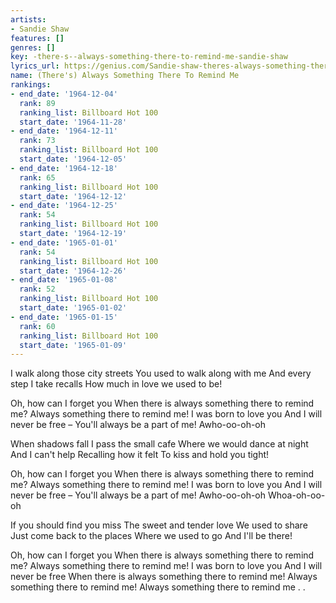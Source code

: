 ```yaml
---
artists:
- Sandie Shaw
features: []
genres: []
key: -there-s--always-something-there-to-remind-me-sandie-shaw
lyrics_url: https://genius.com/Sandie-shaw-theres-always-something-there-to-remind-me-lyrics
name: (There's) Always Something There To Remind Me
rankings:
- end_date: '1964-12-04'
  rank: 89
  ranking_list: Billboard Hot 100
  start_date: '1964-11-28'
- end_date: '1964-12-11'
  rank: 73
  ranking_list: Billboard Hot 100
  start_date: '1964-12-05'
- end_date: '1964-12-18'
  rank: 65
  ranking_list: Billboard Hot 100
  start_date: '1964-12-12'
- end_date: '1964-12-25'
  rank: 54
  ranking_list: Billboard Hot 100
  start_date: '1964-12-19'
- end_date: '1965-01-01'
  rank: 54
  ranking_list: Billboard Hot 100
  start_date: '1964-12-26'
- end_date: '1965-01-08'
  rank: 52
  ranking_list: Billboard Hot 100
  start_date: '1965-01-02'
- end_date: '1965-01-15'
  rank: 60
  ranking_list: Billboard Hot 100
  start_date: '1965-01-09'
---
```

I walk along those city streets
You used to walk along with me
And every step I take recalls
How much in love we used to be!

Oh, how can I forget you
When there is always something there to remind me?
Always something there to remind me!
I was born to love you
And I will never be free –
You'll always be a part of me!
Awho-oo-oh-oh

When shadows fall
I pass the small cafe
Where we would dance at night
And I can't help
Recalling how it felt
To kiss and hold you tight!

Oh, how can I forget you
When there is always something there to remind me?
Always something there to remind me!
I was born to love you
And I will never be free –
You'll always be a part of me!
Awho-oo-oh-oh
Whoa-oh-oo-oh

If you should find you miss
The sweet and tender love
We used to share
Just come back to the places
Where we used to go
And I'll be there!

Oh, how can I forget you
When there is always something there to remind me?
Always something there to remind me!
I was born to love you
And I will never be free
When there is always something there to remind me!
Always something there to remind me!
Always something there to remind me . .
